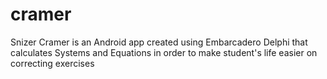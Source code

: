 # cramer
Snizer Cramer is an Android app created using Embarcadero Delphi that calculates Systems and Equations in order to make student's life easier on correcting exercises
